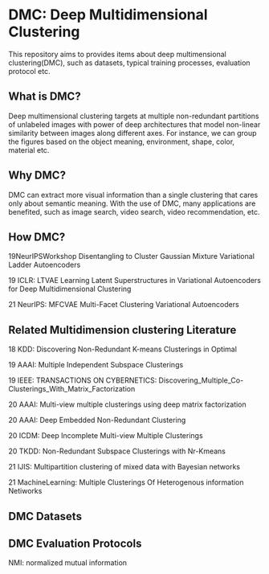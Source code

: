 # DMC: Deep Multidimensional Clustering

This repository aims to provides items about deep multimensional clustering(DMC), such as datasets, typical training processes, evaluation protocol etc. 

## What is DMC?

Deep multimensional clustering targets at multiple non-redundant partitions of unlabeled images with power of deep architectures that model non-linear similarity between images along different axes. For instance, we can group the figures based on the object meaning, environment, shape, color, material etc. 

## Why DMC?

DMC can extract more visual information than a single clustering that cares only about semantic meaning. With the use of  DMC, many applications are benefited, such as image search, video search, video recommendation, etc. 

## How DMC?  

19NeurIPSWorkshop Disentangling to Cluster Gaussian Mixture Variational Ladder Autoencoders

19 ICLR: LTVAE Learning Latent Superstructures in Variational Autoencoders for Deep Multidimensional Clustering

21 NeurIPS: MFCVAE Multi-Facet Clustering Variational Autoencoders



## Related Multidimension clustering  Literature

18 KDD: Discovering Non-Redundant K-means Clusterings in Optimal

19 AAAI: Multiple Independent Subspace Clusterings

19 IEEE: TRANSACTIONS ON CYBERNETICS: Discovering_Multiple_Co-Clusterings_With_Matrix_Factorization

20 AAAI: Multi-view multiple clusterings using deep matrix factorization

20 AAAI: Deep Embedded Non-Redundant Clustering

20 ICDM: Deep Incomplete Multi-view Multiple Clusterings

20 TKDD: Non-Redundant Subspace Clusterings with Nr-Kmeans

21 IJIS: Multipartition clustering of mixed data with Bayesian networks

21 MachineLearning: Multiple Clusterings Of Heterogenous information Netiworks

## DMC Datasets

## DMC Evaluation Protocols

NMI: normalized mutual information

